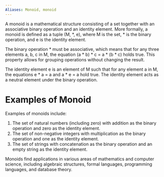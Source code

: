 ```yaml
---
Aliases: Monoid, monoid
---
```


A monoid is a mathematical structure consisting of a set together with an associative binary operation and an identity element. More formally, a monoid is defined as a tuple (M, *, e), where M is the set, * is the binary operation, and e is the identity element.

The binary operation * must be associative, which means that for any three elements a, b, c in M, the equation (a * b) * c = a * (b * c) holds true. This property allows for grouping operations without changing the result.

The identity element e is an element of M such that for any element a in M, the equations e * a = a and a * e = a hold true. The identity element acts as a neutral element under the binary operation.

# Examples of Monoid
Examples of monoids include:
1. The set of natural numbers (including zero) with addition as the binary operation and zero as the identity element.
2. The set of non-negative integers with multiplication as the binary operation and one as the identity element.
3. The set of strings with concatenation as the binary operation and an empty string as the identity element.

Monoids find applications in various areas of mathematics and computer science, including algebraic structures, formal languages, programming languages, and database theory.